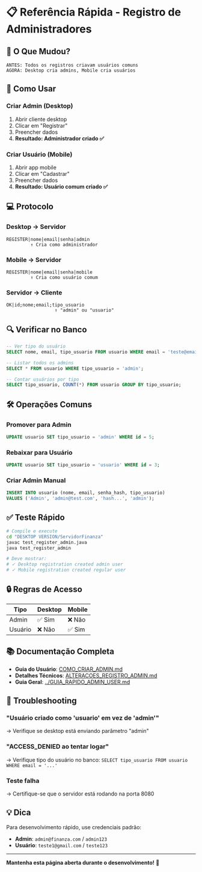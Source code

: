 # 📋 Referência Rápida - Registro de Administradores

## 🎯 O Que Mudou?

```
ANTES: Todos os registros criavam usuários comuns
AGORA: Desktop cria admins, Mobile cria usuários
```

## 🚀 Como Usar

### Criar Admin (Desktop)
1. Abrir cliente desktop
2. Clicar em "Registrar"
3. Preencher dados
4. **Resultado: Administrador criado ✅**

### Criar Usuário (Mobile)
1. Abrir app mobile
2. Clicar em "Cadastrar"
3. Preencher dados
4. **Resultado: Usuário comum criado ✅**

## 💻 Protocolo

### Desktop → Servidor
```
REGISTER|nome|email|senha|admin
         ↑ Cria como administrador
```

### Mobile → Servidor
```
REGISTER|nome|email|senha|mobile
         ↑ Cria como usuário comum
```

### Servidor → Cliente
```
OK|id;nome;email;tipo_usuario
                  ↑ "admin" ou "usuario"
```

## 🔍 Verificar no Banco

```sql
-- Ver tipo do usuário
SELECT nome, email, tipo_usuario FROM usuario WHERE email = 'teste@email.com';

-- Listar todos os admins
SELECT * FROM usuario WHERE tipo_usuario = 'admin';

-- Contar usuários por tipo
SELECT tipo_usuario, COUNT(*) FROM usuario GROUP BY tipo_usuario;
```

## 🛠️ Operações Comuns

### Promover para Admin
```sql
UPDATE usuario SET tipo_usuario = 'admin' WHERE id = 5;
```

### Rebaixar para Usuário
```sql
UPDATE usuario SET tipo_usuario = 'usuario' WHERE id = 3;
```

### Criar Admin Manual
```sql
INSERT INTO usuario (nome, email, senha_hash, tipo_usuario)
VALUES ('Admin', 'admin@test.com', 'hash...', 'admin');
```

## ✅ Teste Rápido

```bash
# Compile e execute
cd "DESKTOP VERSION/ServidorFinanza"
javac test_register_admin.java
java test_register_admin

# Deve mostrar:
# ✓ Desktop registration created admin user
# ✓ Mobile registration created regular user
```

## 🔒 Regras de Acesso

| Tipo      | Desktop | Mobile |
|-----------|---------|--------|
| Admin     | ✅ Sim  | ❌ Não |
| Usuário   | ❌ Não  | ✅ Sim |

## 📚 Documentação Completa

- **Guia do Usuário**: [COMO_CRIAR_ADMIN.md](COMO_CRIAR_ADMIN.md)
- **Detalhes Técnicos**: [ALTERACOES_REGISTRO_ADMIN.md](ALTERACOES_REGISTRO_ADMIN.md)
- **Guia Geral**: [../GUIA_RAPIDO_ADMIN_USER.md](../GUIA_RAPIDO_ADMIN_USER.md)

## 🐛 Troubleshooting

### "Usuário criado como 'usuario' em vez de 'admin'"
→ Verifique se desktop está enviando parâmetro "admin"

### "ACCESS_DENIED ao tentar logar"
→ Verifique tipo do usuário no banco: `SELECT tipo_usuario FROM usuario WHERE email = '...'`

### Teste falha
→ Certifique-se que o servidor está rodando na porta 8080

## 💡 Dica

Para desenvolvimento rápido, use credenciais padrão:
- **Admin**: `admin@finanza.com` / `admin123`
- **Usuário**: `teste1@gmail.com` / `teste123`

---

**Mantenha esta página aberta durante o desenvolvimento!** 🚀
